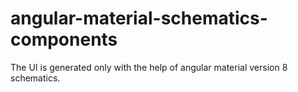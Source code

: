 # angular-material-schematics-components
The UI is generated only with the help of angular material version 8 schematics.
